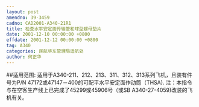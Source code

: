 ```yaml
---
layout: post
amendno: 39-3459
cadno: CAD2001-A340-21R1
title: 检查水平安定面传输管和球型螺母垫片
date: 2001-12-10 00:00:00 +0800
effdate: 2001-12-12 00:00:00 +0800
tag: A340
categories: 民航华东管理局适航处
author: 何正华
---
```


##适用范围:
适用于A340-211、212、213、311、312、313系列飞机，且装有件号为P/N 47172或47147－400的可配平水平安定面作动筒（THSA). 注：本指令与在空客生产线上已完成了45299或45906号（或SB A340-27-4059)改装的飞机有关。

